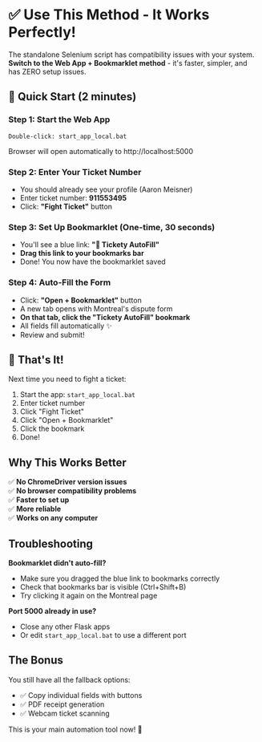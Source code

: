 # ✅ Use This Method - It Works Perfectly!

The standalone Selenium script has compatibility issues with your system. **Switch to the Web App + Bookmarklet method** - it's faster, simpler, and has ZERO setup issues.

## 🚀 Quick Start (2 minutes)

### Step 1: Start the Web App
```
Double-click: start_app_local.bat
```
Browser will open automatically to http://localhost:5000

### Step 2: Enter Your Ticket Number
- You should already see your profile (Aaron Meisner)
- Enter ticket number: **911553495**
- Click: **"Fight Ticket"** button

### Step 3: Set Up Bookmarklet (One-time, 30 seconds)
- You'll see a blue link: **"🎯 Tickety AutoFill"**
- **Drag this link to your bookmarks bar**
- Done! You now have the bookmarklet saved

### Step 4: Auto-Fill the Form
- Click: **"Open + Bookmarklet"** button
- A new tab opens with Montreal's dispute form
- **On that tab, click the "Tickety AutoFill" bookmark**
- All fields fill automatically ✨
- Review and submit!

## 🎯 That's It!

Next time you need to fight a ticket:
1. Start the app: `start_app_local.bat`
2. Enter ticket number
3. Click "Fight Ticket"
4. Click "Open + Bookmarklet"
5. Click the bookmark
6. Done!

## Why This Works Better

✅ **No ChromeDriver version issues**  
✅ **No browser compatibility problems**  
✅ **Faster to set up**  
✅ **More reliable**  
✅ **Works on any computer**  

## Troubleshooting

**Bookmarklet didn't auto-fill?**
- Make sure you dragged the blue link to bookmarks correctly
- Check that bookmarks bar is visible (Ctrl+Shift+B)
- Try clicking it again on the Montreal page

**Port 5000 already in use?**
- Close any other Flask apps
- Or edit `start_app_local.bat` to use a different port

## The Bonus

You still have all the fallback options:
- ✅ Copy individual fields with buttons
- ✅ PDF receipt generation
- ✅ Webcam ticket scanning

This is your main automation tool now! 🎉